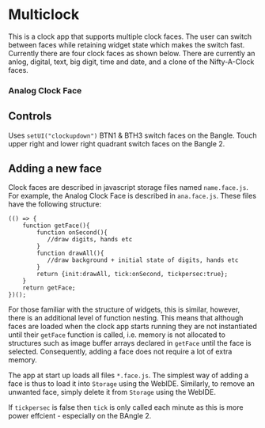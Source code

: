# Multiclock

This is a clock app that supports multiple clock faces. The user can switch between faces while retaining widget state which makes the switch fast. Currently there are four clock faces as shown below. There are currently an anlog, digital, text, big digit, time and date, and a clone of the Nifty-A-Clock faces.
### Analog Clock Face


## Controls
Uses `setUI("clockupdown")`
BTN1 & BTH3  switch faces on the Bangle.
Touch upper right and lower right quadrant switch faces on the Bangle 2.

## Adding a new face
Clock faces are described in javascript storage files named `name.face.js`. For example, the Analog Clock Face is described in `ana.face.js`. These files have the following structure:

```
(() => {
    function getFace(){
	    function onSecond(){
	       //draw digits, hands etc
	    }
	    function drawAll(){
	       //draw background + initial state of digits, hands etc
	    }
    	return {init:drawAll, tick:onSecond, tickpersec:true};
    }
    return getFace;
})();
```
For those familiar with the structure of widgets, this is similar, however, there is an additional level of function nesting. This means that although faces are loaded when the clock app starts running they are not instantiated until their `getFace` function is called, i.e.  memory is not allocated to structures such as image buffer arrays declared in `getFace` until the face is selected. Consequently, adding a face does not require a lot of extra memory. 

The app at start up loads all files `*.face.js`. The simplest way of adding a face is thus to load it into `Storage` using the WebIDE. Similarly, to remove an unwanted face, simply delete it from `Storage` using the WebIDE.

If `tickpersec` is false then `tick` is only called each minute as this is more power effcient - especially on the BAngle 2.

